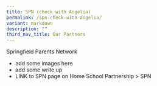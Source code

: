 ```yaml
---
title: SPN (check with Angelia)
permalink: /spn-check-with-angelia/
variant: markdown
description: ""
third_nav_title: Our Partners
---
```

Springfield Parents Network 

- add some images here
- add some write up 
- LINK to SPN page on Home School Partnership > SPN 